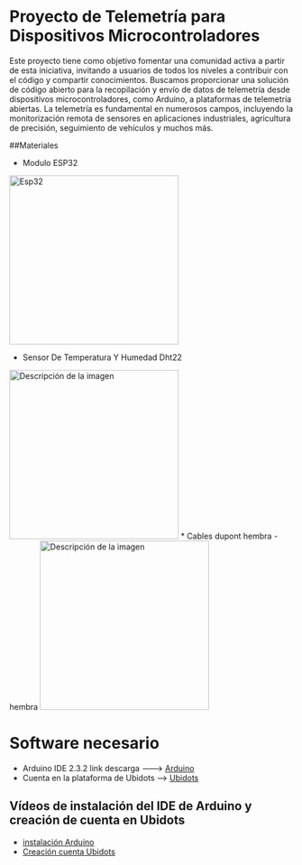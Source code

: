 # Proyecto de Telemetría para Dispositivos Microcontroladores

Este proyecto tiene como objetivo fomentar una comunidad activa a partir de esta iniciativa, invitando a usuarios de todos los niveles a contribuir con el código y compartir conocimientos. Buscamos proporcionar una solución de código abierto para la recopilación y envío de datos de telemetría desde dispositivos microcontroladores, como Arduino, a plataformas de telemetría abiertas. La telemetría es fundamental en numerosos campos, incluyendo la monitorización remota de sensores en aplicaciones industriales, agricultura de precisión, seguimiento de vehículos y muchos más.

##Materiales
* Modulo ESP32 
<img src="https://yorobotics.co/wp-content/uploads/2021/04/5e2b5fb114a32abb56e6071e0ce1de0d.jpg" alt="Esp32" width="300" height="300">

* Sensor De Temperatura Y Humedad Dht22  
<img src="https://dualtronica.com/3829-thickbox_default/sensor-de-temperatura-y-humedad-dht22-am2302.jpg" alt="Descripción de la imagen" width="300" height="300">
* Cables dupont hembra - hembra 
<img src="https://media.naylampmechatronics.com/154-superlarge_default/cable-jumper-dupont-hembra-a-hembra-20cm-20und.jpg" alt="Descripción de la imagen" width="300" height="300">

# Software necesario 

* Arduino IDE 2.3.2  link descarga --->  [Arduino](https://www.arduino.cc/en/software)
* Cuenta en la plataforma de Ubidots --> [Ubidots](https://es.ubidots.com/)

## Vídeos de instalación del IDE de Arduino y creación de cuenta en Ubidots
* [instalación Arduino](https://www.youtube.com/watch?v=HqCd0gxqPn4)
* [Creación cuenta Ubidots](https://www.youtube.com/watch?v=Bdx3qeXpCL4)
